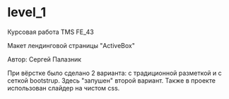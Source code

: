 ﻿# level_1

Курсовая работа TMS FE_43

Макет лендинговой страницы "ActiveBox"

Автор: Сергей Палазник

При вёрстке было сделано 2 варианта: с традиционной разметкой и с сеткой bootstrup.
Здесь "запушен" второй вариант. 
Также в проекте использован слайдер на чистом css.
